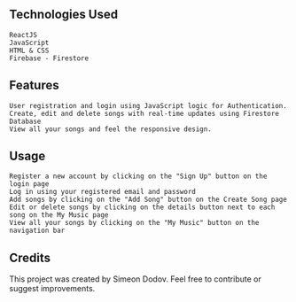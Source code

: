 ## Technologies Used
  
    ReactJS
    JavaScript
    HTML & CSS
    Firebase - Firestore
   
## Features

    User registration and login using JavaScript logic for Authentication.
    Create, edit and delete songs with real-time updates using Firestore Database
    View all your songs and feel the responsive design.
    
## Usage

    Register a new account by clicking on the "Sign Up" button on the login page
    Log in using your registered email and password
    Add songs by clicking on the "Add Song" button on the Create Song page
    Edit or delete songs by clicking on the details button next to each song on the My Music page
    View all your songs by clicking on the "My Music" button on the navigation bar

## Credits

This project was created by Simeon Dodov. Feel free to contribute or suggest improvements.
